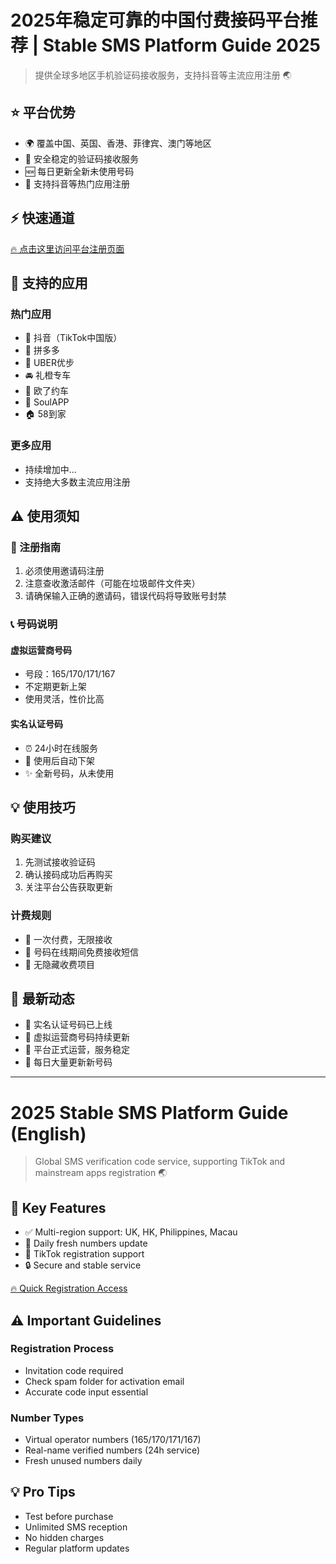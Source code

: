 # 2025年稳定可靠的中国付费接码平台推荐 | Stable SMS Platform Guide 2025

> 提供全球多地区手机验证码接收服务，支持抖音等主流应用注册 🌏

## ⭐️ 平台优势

- 🌍 覆盖中国、英国、香港、菲律宾、澳门等地区
- 🔐 安全稳定的验证码接收服务
- 🆕 每日更新全新未使用号码
- 💫 支持抖音等热门应用注册

## ⚡️ 快速通道

[🔥 点击这里访问平台注册页面](https://h5.haozhuma.cn/reg.html?action=azaszlbmzlas)

## 📱 支持的应用

### 热门应用
- 🎯 抖音（TikTok中国版）
- 🛒 拼多多
- 🚗 UBER优步
- 🚘 礼橙专车
- 🚙 欧了约车
- 💝 SoulAPP
- 🏠 58到家

### 更多应用
- 持续增加中...
- 支持绝大多数主流应用注册

## ⚠️ 使用须知

### 📝 注册指南
1. 必须使用邀请码注册
2. 注意查收激活邮件（可能在垃圾邮件文件夹）
3. 请确保输入正确的邀请码，错误代码将导致账号封禁

### 📞 号码说明
#### 虚拟运营商号码
- 号段：165/170/171/167
- 不定期更新上架
- 使用灵活，性价比高

#### 实名认证号码
- ⏰ 24小时在线服务
- 🔄 使用后自动下架
- ✨ 全新号码，从未使用

## 💡 使用技巧

### 购买建议
1. 先测试接收验证码
2. 确认接码成功后再购买
3. 关注平台公告获取更新

### 计费规则
- 📌 一次付费，无限接收
- 📌 号码在线期间免费接收短信
- 📌 无隐藏收费项目

## 🔔 最新动态

- 📢 实名认证号码已上线
- 📢 虚拟运营商号码持续更新
- 📢 平台正式运营，服务稳定
- 📢 每日大量更新新号码

---

# 2025 Stable SMS Platform Guide (English)

> Global SMS verification code service, supporting TikTok and mainstream apps registration 🌏

## 🌟 Key Features

- ✅ Multi-region support: UK, HK, Philippines, Macau
- 🔄 Daily fresh numbers update
- 💫 TikTok registration support
- 🔒 Secure and stable service

[🔥 Quick Registration Access](https://h5.haozhuma.cn/reg.html?action=azaszlbmzlas)

## ⚠️ Important Guidelines

### Registration Process
- Invitation code required
- Check spam folder for activation email
- Accurate code input essential

### Number Types
- Virtual operator numbers (165/170/171/167)
- Real-name verified numbers (24h service)
- Fresh unused numbers daily

## 💡 Pro Tips

- Test before purchase
- Unlimited SMS reception
- No hidden charges
- Regular platform updates